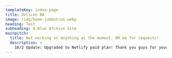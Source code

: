 ```yaml
---
templateKey: index-page
title: Dolicon BA
image: /img/home-jumbotron.webp
heading: Test
subheading: A Blue Archive Site
mainpitch:
  title: Not working on anything at the moment. DM me for requests!
  description: >
    10/2 Update: Upgraded to Netlify paid plan! Thank you guys for your kind gratitudes & donations, greatly appreciated! Equipment farm planner has been added, next up will be gacha sim & exp calc
---
```

